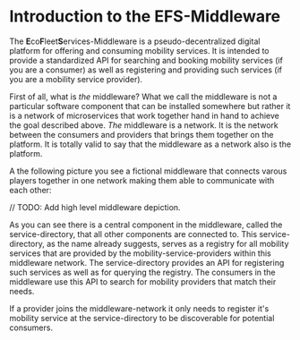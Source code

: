  
# Introduction to the EFS-Middleware

The **E**co**F**leet**S**ervices-Middleware is a pseudo-decentralized digital platform for offering and consuming mobility services. It is intended to provide a standardized API for searching and booking mobility services (if you are a consumer) as well as registering and providing such services (if you are a mobility service provider).

First of all, what is *the* middleware? What we call the middleware is not a particular software component that can be installed somewhere but rather it is a network of microservices that work together hand in hand to achieve the goal described above. *The* middleware is a network. It is the network between the consumers and providers that brings them together on the platform. It is totally valid to say that the middleware as a network also is the platform.

A the following picture you see a fictional middleware that connects varous players together in one network making them able to communicate with each other:

// TODO: Add high level middleware depiction.

As you can see there is a central component in the middleware, called the service-directory, that all other components are connected to. This service-directory, as the name already suggests, serves as a registry for all mobility services that are provided by the mobility-service-providers within this middleware network. The service-directory provides an API for registering such services as well as for querying the registry. The consumers in the middleware use this API to search for mobility providers that match their needs.

If a provider joins the middleware-network it only needs to register it's mobility service at the service-directory to be discoverable for potential consumers.


